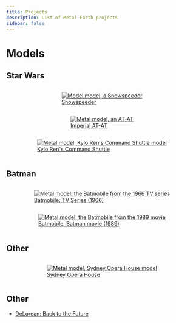 ```yaml
---
title: Projects
description: List of Metal Earth projects
sidebar: false
---
```


# Models

## Star Wars

<div class="images">
    <a href="/models/snowspeeder">
        <figure>
            <img src="/images/snowspeeder/entry.webp" alt="Model model, a Snowspeeder"/>
            <figcaption>Snowspeeder</figcaption>
        </figure>
    </a>
    <a href="/models/at-at">
        <figure>
            <img src="/images/at-at/entry.webp" alt="Metal model, an AT-AT"/>
            <figcaption>Imperial AT-AT</figcaption>
        </figure>
    </a>
    <a href="/models/kylo-ren-command-shuttle">
        <figure>
            <img src="/images/kylo-shuttle/entry.webp" alt="Metal model, Kylo Ren's Command Shuttle model"/>
            <figcaption>Kylo Ren's Command Shuttle</figcaption>
        </figure>
    </a>
</div>

## Batman

<div class="images">
    <a href="/models/batmobile-tv-series">
        <figure>
            <img src="/images/batmobile-tv/entry.webp" alt="Metal model, the Batmobile from the 1966 TV series"/>
            <figcaption>Batmobile: TV Series (1966)</figcaption>
        </figure>
    </a>
    <a href="/models/batmobile-batman-movie">
        <figure>
            <img src="/images/batmobile-movie/entry.webp" alt="Metal model, the Batmobile from the 1989 movie"/>
            <figcaption>Batmobile: Batman movie (1989)</figcaption>
        </figure>
    </a>
</div>

## Other

<div class="images">
    <a href="/models/sydney-opera-house">
        <figure>
            <img src="/images/sydney-opera-house/entry.webp" alt="Metal model, Sydney Opera House model"/>
            <figcaption>Sydney Opera House</figcaption>
        </figure>
    </a>
</div>

<style lang="scss">
    .images {
        margin: 1rem;
        display: flex;
        flex-wrap: wrap;
        justify-content: space-around;

        figure {
            transition: 100ms linear;

            img {
                filter: grayscale(1);
            }

            &:hover {
                transform: perspective(100px) translateZ(3px) rotateZ(-1deg);
                filter: drop-shadow(10px 10px 20px black);

                img {
                    filter: none;
                }
            }
        }
    }
</style>

## Other

- [DeLorean: Back to the Future](./other/back-to-the-future-delorean/)
